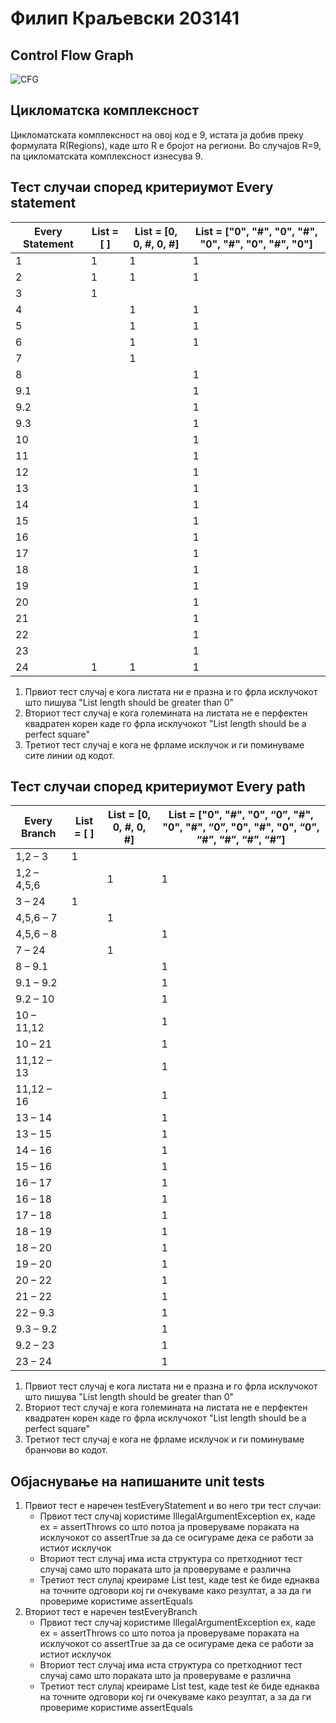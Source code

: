 # Филип Краљевски 203141
## Control Flow Graph

![CFG](https://user-images.githubusercontent.com/86956087/170093272-edc738a0-1d64-443c-ba21-19692cd07295.png)

## Цикломатска комплексност

Цикломатската комплексност на овој код е 9, истата ја добив преку формулата R(Regions), каде што R е бројот на региони. Во случајoв R=9, 
па цикломатската комплексност изнесува 9.

## Тест случаи според критериумот Every statement

|Every Statement|List = [ ]|List = [0, 0, #, 0, #]|List = ["0", "#", "0", "#", "0", "#", "0", "#", "0"]|
|---------------|----------|----------------------|----------------------------------------------------|
1| 1 | 1 | 1
2| 1 | 1 |1
3| 1		
4|		 |	1	 |		1
5|		 |	1	 |		1
6|		 |	1	 |		1
7|		 |  1  |
8|		 |		 |    1
9.1|		 |		 |    1
9.2|		 |		 |    1
9.3|		 |		 |    1
10|		 |		 |    1
11|		 |		 |    1
12|		 |		 |    1
13|		 |		 |    1
14|		 |		 |    1
15|		 |		 |    1
16|		 |		 |    1
17|		 |		 |    1
18|		 |		 |    1
19|		 |		 |    1
20|		 |		 |    1
21|		 |		 |    1
22|		 |		 |    1
23|		 |		 |    1
24|	1	 |  1	 |		1

1. Првиот тест случај е кога листата ни е празна и го фрла исклучокот што пишува "List length should be greater than 0"
2. Вториот тест случај е кога големината на листата не е перфектен квадратен корен каде го фрла исклучокот "List length should be a perfect square"
3. Третиот тест случај е кога не фрламе исклучок и ги поминуваме сите линии од кодот.

## Тест случаи според критериумот Every path

|Every Branch|List = [ ]|List = [0, 0, #, 0, #]|List = ["0", "#", "0", “0”, "#", "0", "#", “0”, "0", "#", "0", “0”, “#”, “#”, “#”, “#”]|
|------------|----------|----------------------|---------------------------------------------------------------------------------------|
1,2 – 3|		1		
1,2 – 4,5,6|  | 1 | 1
3 – 24|		1		
4,5,6 – 7|	|	1	
4,5,6 – 8|	|	 | 1
7 – 24|	 | 1	
8 – 9.1|  |  | 1 
9.1 – 9.2|  |  | 1 
9.2 – 10|  |  | 1 
10 – 11,12|  |  | 1 
10 – 21|  |  | 1 
11,12 – 13|  |  | 1 
11,12 – 16|  |  | 1 
13 – 14|  |  | 1 
13 – 15|  |  | 1 
14 – 16|  |  | 1 
15 – 16|  |  | 1 
16 – 17|  |  | 1 
16 – 18|  |  | 1 
17 – 18|  |  | 1 
18 – 19|  |  | 1 
18 – 20|  |  | 1 
19 – 20|  |  | 1 
20 – 22|  |  | 1 
21 – 22|  |  | 1 
22 – 9.3|  |  | 1 
9.3 – 9.2|  |  | 1 
9.2 – 23|  |  | 1 
23 – 24|  |  | 1 

1. Првиот тест случај е кога листата ни е празна и го фрла исклучокот што пишува "List length should be greater than 0"
2. Вториот тест случај е кога големината на листата не е перфектен квадратен корен каде го фрла исклучокот "List length should be a perfect square"
3. Третиот тест случај е кога не фрламе исклучок и ги поминуваме бранчови во кодот.

## Објаснување на напишаните unit tests

1. Првиот тест е наречен testEveryStatement и во него три тест случаи:
	* Првиот тест случај користиме IllegalArgumentException ex, каде ex = assertThrows со што потоа ја проверуваме пораката на 
	исклучокот со assertTrue за да се осигураме дека се работи за истиот исклучок
	* Вториот тест случај има иста структура со претходниот тест случај само што пораката што ја проверуваме е различна
	* Третиот тест слулај креираме List<String> test, каде test ќе биде еднаква на точните одговори кој ги очекуваме како резултат, а за
	да ги провериме користиме assertEquals
2. Вториот тест е наречен testEveryBranch
	* Првиот тест случај користиме IllegalArgumentException ex, каде ex = assertThrows со што потоа ја проверуваме пораката на 
	исклучокот со assertTrue за да се осигураме дека се работи за истиот исклучок
	* Вториот тест случај има иста структура со претходниот тест случај само што пораката што ја проверуваме е различна
	* Третиот тест слулај креираме List<String> test, каде test ќе биде еднаква на точните одговори кој ги очекуваме како резултат, а за
	да ги провериме користиме assertEquals
